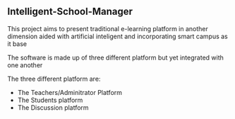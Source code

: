 <h2>Intelligent-School-Manager</h2>
<p>This project aims to present traditional e-learning platform in another dimension aided with artificial inteligent and incorporating smart campus as it base</P>
<p>The software is made up of three different platform but yet integrated with one another</p>
<p>The three different platform are:</p>
<ul>
<li>The Teachers/Adminitrator Platform</li>
<li>The Students platform</li>
<li>The Discussion platform</li>
</ul>
